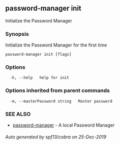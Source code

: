 ## password-manager init

Initialize the Password Manager

### Synopsis

Initialize the Password Manager for the first time

```
password-manager init [flags]
```

### Options

```
  -h, --help   help for init
```

### Options inherited from parent commands

```
  -m, --masterPassword string   Master password
```

### SEE ALSO

* [password-manager](password-manager.md)	 - A local Password Manager

###### Auto generated by spf13/cobra on 25-Dec-2019
